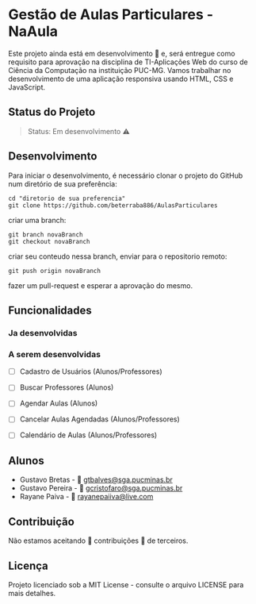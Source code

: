 # Gestão de Aulas Particulares - NaAula

Este projeto ainda está em desenvolvimento :grimacing: e, será entregue como requisito para aprovação na disciplina de TI-Aplicações Web do curso de Ciência da Computação na instituição PUC-MG. Vamos trabalhar no desenvolvimento de uma aplicação responsiva usando HTML, CSS e JavaScript.

## Status do Projeto

> Status: Em desenvolvimento :warning:

## Desenvolvimento

Para iniciar o desenvolvimento, é necessário clonar o projeto do GitHub num diretório de sua preferência:

```shell
cd "diretorio de sua preferencia"
git clone https://github.com/beterraba886/AulasParticulares
```
criar uma branch: 

```shell
git branch novaBranch
git checkout novaBranch
```

criar seu conteudo nessa branch, enviar para o repositorio remoto:

```shell
git push origin novaBranch
```

fazer um pull-request e esperar a aprovação do mesmo.


## Funcionalidades

### Ja desenvolvidas

### A serem desenvolvidas

- [ ] Cadastro de Usuários (Alunos/Professores)
- [ ] Buscar Professores (Alunos)
- [ ] Agendar Aulas (Alunos)
- [ ] Cancelar Aulas Agendadas (Alunos/Professores)
- [ ] Calendário de Aulas (Alunos/Professores)


## Alunos 

* Gustavo Bretas - :email: gtbalves@sga.pucminas.br
* Gustavo Pereira - :email: gcristofaro@sga.pucminas.br
* Rayane Paiva - :email: rayanepaiiva@live.com

## Contribuição

Não estamos aceitando :no_entry_sign: contribuições :no_entry_sign: de terceiros.

## Licença 

Projeto licenciado sob a MIT License - consulte o arquivo LICENSE para mais detalhes.
